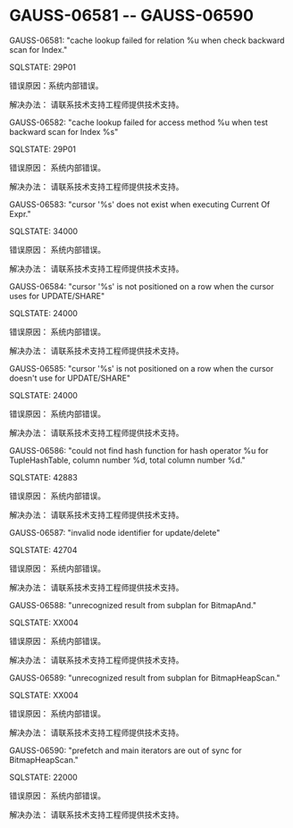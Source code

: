 # GAUSS-06581 -- GAUSS-06590

GAUSS-06581: "cache lookup failed for relation %u when check backward scan for Index."

SQLSTATE: 29P01

错误原因：系统内部错误。

解决办法： 请联系技术支持工程师提供技术支持。

GAUSS-06582: "cache lookup failed for access method %u when test backward scan for Index %s"

SQLSTATE: 29P01

错误原因： 系统内部错误。

解决办法： 请联系技术支持工程师提供技术支持。

GAUSS-06583: "cursor '%s' does not exist when executing Current Of Expr."

SQLSTATE: 34000

错误原因： 系统内部错误。

解决办法： 请联系技术支持工程师提供技术支持。

GAUSS-06584: "cursor '%s' is not positioned on a row when the cursor uses for UPDATE/SHARE"

SQLSTATE: 24000

错误原因： 系统内部错误。

解决办法： 请联系技术支持工程师提供技术支持。

GAUSS-06585: "cursor '%s' is not positioned on a row when the cursor doesn't use for UPDATE/SHARE"

SQLSTATE: 24000

错误原因： 系统内部错误。

解决办法： 请联系技术支持工程师提供技术支持。

GAUSS-06586: "could not find hash function for hash operator %u for TupleHashTable, column number %d, total column number %d."

SQLSTATE: 42883

错误原因： 系统内部错误。

解决办法： 请联系技术支持工程师提供技术支持。

GAUSS-06587: "invalid node identifier for update/delete"

SQLSTATE: 42704

错误原因： 系统内部错误。

解决办法： 请联系技术支持工程师提供技术支持。

GAUSS-06588: "unrecognized result from subplan for BitmapAnd."

SQLSTATE: XX004

错误原因： 系统内部错误。

解决办法： 请联系技术支持工程师提供技术支持。

GAUSS-06589: "unrecognized result from subplan for BitmapHeapScan."

SQLSTATE: XX004

错误原因： 系统内部错误。

解决办法： 请联系技术支持工程师提供技术支持。

GAUSS-06590: "prefetch and main iterators are out of sync for BitmapHeapScan."

SQLSTATE: 22000

错误原因： 系统内部错误。

解决办法： 请联系技术支持工程师提供技术支持。

